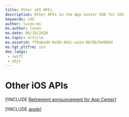 ```yaml
---
title: Other iOS APIs
description: Other APIs in the App Center SDK for iOS
keywords: sdk
author: lucen-ms
ms.author: lucen
ms.date: 06/19/2020
ms.topic: article
ms.assetid: f79abed4-6e50-4d1c-aa1e-0b78b764908d
ms.tgt_pltfrm: ios
dev_langs:  
 - swift
 - objc
---
```


# Other iOS APIs
[!INCLUDE [Retirement announcement for App Center](~/includes/retirement.md)]

[!INCLUDE [apple](includes/apple.md)]
